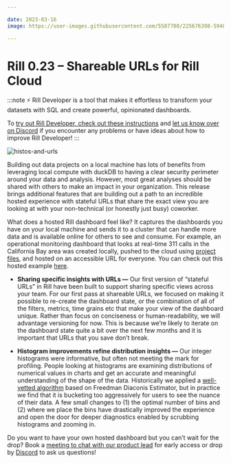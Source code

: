 ```yaml
---

date: 2023-03-16
image: https://user-images.githubusercontent.com/5587788/225676398-594861ea-38b8-474e-b67f-e31e01c63447.png

---
```



# Rill 0.23 – Shareable URLs for Rill Cloud

:::note
⚡ Rill Developer is a tool that makes it effortless to transform your datasets with SQL and create powerful, opinionated dashboards.

To [try out Rill Developer, check out these instructions](https://www.rilldata.com/install-rill-developer) and [let us know over on Discord](https://bit.ly/3bbcSl9) if you encounter any problems or have ideas about how to improve Rill Developer!
:::

![histos-and-urls](https://user-images.githubusercontent.com/5587788/225676571-5586e186-a7fa-4c36-bf00-a185d17e6416.gif "808738772")


Building out data projects on a local machine has lots of benefits from leveraging local compute with duckDB to having a clear security perimeter around your data and analysis. However, most great analyses should be shared with others to make an impact in your organization. This release brings additional features that are building out a path to an incredible hosted experience with stateful URLs that share the exact view you are looking at with your non-technical (or honestly just busy) coworker.  

What does a hosted Rill dashboard feel like? It captures the dashboards you have on your local machine and sends it to a cluster that can handle more data and is available online for others to see and consume. For example, an operational monitoring dashboard that looks at real-time 311 calls in the California Bay area was created locally, pushed to the cloud using [project files](https://github.com/rilldata/rill-311-operations-example), and hosted on an accessible URL for everyone. You can check out this hosted example [here](https://311.rilldata.io/dashboard/dashboard_311_calls). 

- **Sharing specific insights with URLs —** Our first version of “stateful URLs” in Rill have been built to support sharing specific views across your team. For our first pass at shareable URLs, we focused on making it possible to re-create the dashboard state, or the combination of all of the filters, metrics, time grains etc that make your view of the dashboard unique.  Rather than focus on conciseness or human-readability, we will advantage versioning for now. This is because we’re likely to iterate on the dashboard state quite a bit over the next few months and it is important that URLs that you save don’t break.

- **Histogram improvements refine distribution insights —** Our integer histograms were informative, but often not meeting the mark for profiling. People looking at histograms are examining distributions of numerical values in charts and get an accurate and meaningful understanding of the shape of the data. Historically we applied a [well-vetted algorithm](https://docs.rilldata.com/notes/0.4#smarter-numeric-profiling) based on Freedman Diaconis Estimator, but in practice we find that it is bucketing too aggressively for users to see the nuance of their data. A few small changes to (1) the optimal number of bins and (2) where we place the bins have drastically improved the experience and open the door for deeper diagnostics enabled by scrubbing histograms and zooming in.

Do you want to have your own hosted dashboard but you can’t wait for the drop? Book a [meeting to chat with our product lead](https://calendly.com/marissa-gorlick/rill-closed-beta-discovery) for early access or drop by [Discord](https://bit.ly/3bbcSl9) to ask us questions!
